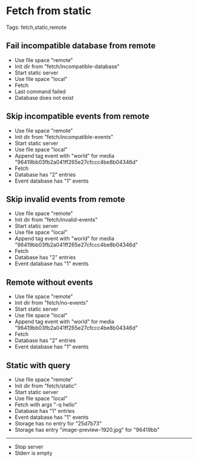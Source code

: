 # Fetch from static

Tags: fetch,static,remote

## Fail incompatible database from remote

* Use file space "remote"
* Init dir from "fetch/incompatible-database"
* Start static server
* Use file space "local"
* Fetch
* Last command failed
* Database does not exist

## Skip incompatible events from remote

* Use file space "remote"
* Init dir from "fetch/incompatible-events"
* Start static server
* Use file space "local"
* Append tag event with "world" for media "96419bb03fb2a041ff265e27cfccc4be8b04346d"
* Fetch
* Database has "2" entries
* Event database has "1" events

## Skip invalid events from remote

* Use file space "remote"
* Init dir from "fetch/invalid-events"
* Start static server
* Use file space "local"
* Append tag event with "world" for media "96419bb03fb2a041ff265e27cfccc4be8b04346d"
* Fetch
* Database has "2" entries
* Event database has "1" events

## Remote without events

* Use file space "remote"
* Init dir from "fetch/no-events"
* Start static server
* Use file space "local"
* Append tag event with "world" for media "96419bb03fb2a041ff265e27cfccc4be8b04346d"
* Fetch
* Database has "2" entries
* Event database has "1" events

## Static with query

* Use file space "remote"
* Init dir from "fetch/static"
* Start static server
* Use file space "local"
* Fetch with args "-q hello"
* Database has "1" entries
* Event database has "1" events
* Storage has no entry for "25d7b73"
* Storage has entry "image-preview-1920.jpg" for "96419bb"

___
* Stop server
* Stderr is empty